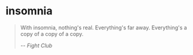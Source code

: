 # insomnia

> With insomnia, nothing's real. Everything's far away. Everything's a copy of a copy of a copy.
>
> -- <cite>Fight Club</cite>
